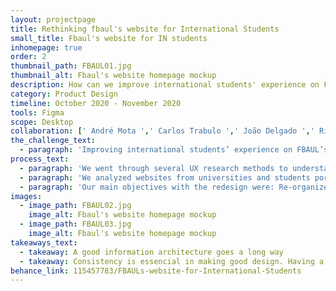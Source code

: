 ```yaml
---
layout: projectpage
title: Rethinking fbaul's website for International Students
small_title: Fbaul's website for IN students
inhomepage: true
order: 2
thumbnail_path: FBAUL01.jpg
thumbnail_alt: Fbaul's website homepage mockup
description: How can we improve international students' experience on Fbaul's website, considering the current pain points?
category: Product Design
timeline: October 2020 - November 2020
tools: Figma
scope: Desktop
collaboration: [' André Mota ',' Carlos Trabulo ',' João Delgado ',' Rita Pereira ']
the_challenge_text: 
  - paragraph: 'Improving international students’ experience on FBAUL’s website, considering the current pain points.'
process_text:
  - paragraph: 'We went through several UX research methods to understand how the website currently works, its main issues, and then we tried to find solutions to those problems.'
  - paragraph: 'We analyzed websites from universities and students portals, in order to understand what is already done in the International Students field. To understand better our target, we created two personas representing two exchange students.'
  - paragraph: 'Our main objectives with the redesign were: Re-organize the information architecture; Provide greater accessibility and intuitiveness; Make the website cleaner and more appealing; Building more dynamic pages.'
images:
  - image_path: FBAUL02.jpg
    image_alt: Fbaul's website homepage mockup
  - image_path: FBAUL03.jpg
    image_alt: Fbaul's website homepage mockup
takeaways_text:
  - takeaway: A good information architecture goes a long way
  - takeaway: Consistency is essencial in making good design. Having a design system and rules to apply it makes more dynamic and appealing pages.
behance_link: 115457783/FBAULs-website-for-International-Students 
---
```

